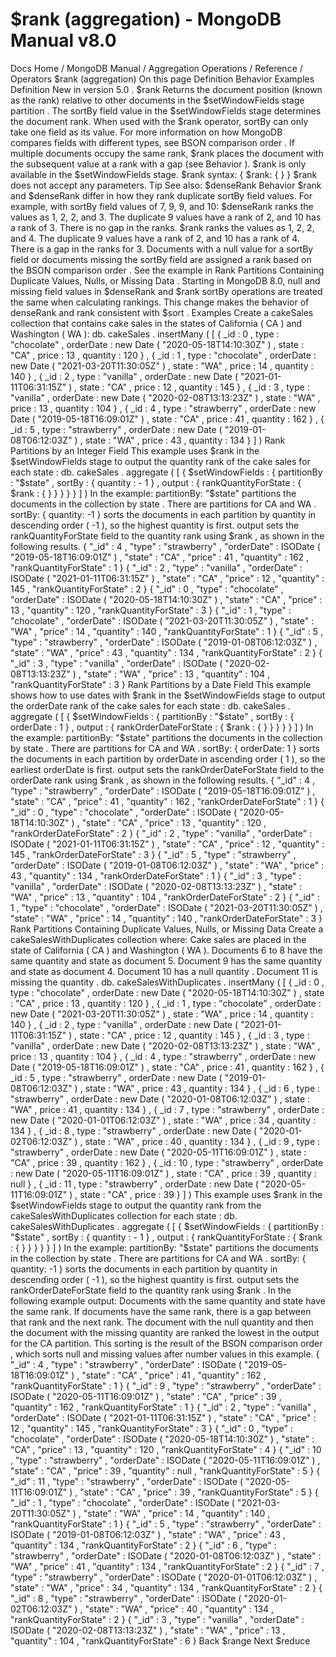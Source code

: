 # $rank (aggregation) - MongoDB Manual v8.0


Docs Home / MongoDB Manual / Aggregation Operations / Reference / Operators $rank (aggregation) On this page Definition Behavior Examples Definition New in version 5.0 . $rank Returns the document position (known as the rank) relative to other
documents in the $setWindowFields stage partition . The sortBy field value in the $setWindowFields stage determines the document rank. When
used with the $rank operator, sortBy can only take one field as
its value. For more information on how MongoDB compares fields with
different types, see BSON comparison order . If multiple documents occupy the same rank, $rank places
the document with the subsequent value at a rank with a gap
(see Behavior ). $rank is only available in the $setWindowFields stage. $rank syntax: { $rank: { } } $rank does not accept any parameters. Tip See also: $denseRank Behavior $rank and $denseRank differ in how they rank duplicate sortBy field values. For example, with sortBy field values of 7, 9, 9, and 10: $denseRank ranks the values as 1, 2, 2, and 3. The
duplicate 9 values have a rank of 2, and 10 has a rank of 3. There is
no gap in the ranks. $rank ranks the values as 1, 2, 2, and 4. The duplicate 9
values have a rank of 2, and 10 has a rank of 4. There is a gap in the
ranks for 3. Documents with a null value for a sortBy field or documents missing the sortBy field are assigned a rank based on the BSON comparison order .
See the example in Rank Partitions Containing Duplicate Values, Nulls, or Missing Data . Starting in MongoDB 8.0, null and missing field values in $denseRank and $rank sortBy operations
are treated the same when calculating rankings. This change makes
the behavior of denseRank and rank consistent with $sort . Examples Create a cakeSales collection that contains cake sales in the states
of California ( CA ) and Washington ( WA ): db. cakeSales . insertMany ( [ { _id : 0 , type : "chocolate" , orderDate : new Date ( "2020-05-18T14:10:30Z" ) , state : "CA" , price : 13 , quantity : 120 } , { _id : 1 , type : "chocolate" , orderDate : new Date ( "2021-03-20T11:30:05Z" ) , state : "WA" , price : 14 , quantity : 140 } , { _id : 2 , type : "vanilla" , orderDate : new Date ( "2021-01-11T06:31:15Z" ) , state : "CA" , price : 12 , quantity : 145 } , { _id : 3 , type : "vanilla" , orderDate : new Date ( "2020-02-08T13:13:23Z" ) , state : "WA" , price : 13 , quantity : 104 } , { _id : 4 , type : "strawberry" , orderDate : new Date ( "2019-05-18T16:09:01Z" ) , state : "CA" , price : 41 , quantity : 162 } , { _id : 5 , type : "strawberry" , orderDate : new Date ( "2019-01-08T06:12:03Z" ) , state : "WA" , price : 43 , quantity : 134 } ] ) Rank Partitions by an Integer Field This example uses $rank in the $setWindowFields stage to output the quantity rank of the cake sales for each state : db. cakeSales . aggregate ( [ { $setWindowFields : { partitionBy : "$state" , sortBy : { quantity : - 1 } , output : { rankQuantityForState : { $rank : { } } } } } ] ) In the example: partitionBy: "$state" partitions the documents in the collection by state . There are partitions for CA and WA . sortBy: { quantity: -1 } sorts the documents in each partition by quantity in descending order ( -1 ), so the highest quantity is first. output sets the rankQuantityForState field to the quantity rank using $rank , as shown in the following results. { "_id" : 4 , "type" : "strawberry" , "orderDate" : ISODate ( "2019-05-18T16:09:01Z" ) , "state" : "CA" , "price" : 41 , "quantity" : 162 , "rankQuantityForState" : 1 } { "_id" : 2 , "type" : "vanilla" , "orderDate" : ISODate ( "2021-01-11T06:31:15Z" ) , "state" : "CA" , "price" : 12 , "quantity" : 145 , "rankQuantityForState" : 2 } { "_id" : 0 , "type" : "chocolate" , "orderDate" : ISODate ( "2020-05-18T14:10:30Z" ) , "state" : "CA" , "price" : 13 , "quantity" : 120 , "rankQuantityForState" : 3 } { "_id" : 1 , "type" : "chocolate" , "orderDate" : ISODate ( "2021-03-20T11:30:05Z" ) , "state" : "WA" , "price" : 14 , "quantity" : 140 , "rankQuantityForState" : 1 } { "_id" : 5 , "type" : "strawberry" , "orderDate" : ISODate ( "2019-01-08T06:12:03Z" ) , "state" : "WA" , "price" : 43 , "quantity" : 134 , "rankQuantityForState" : 2 } { "_id" : 3 , "type" : "vanilla" , "orderDate" : ISODate ( "2020-02-08T13:13:23Z" ) , "state" : "WA" , "price" : 13 , "quantity" : 104 , "rankQuantityForState" : 3 } Rank Partitions by a Date Field This example shows how to use dates with $rank in the $setWindowFields stage to output the orderDate rank of
the cake sales for each state : db. cakeSales . aggregate ( [ { $setWindowFields : { partitionBy : "$state" , sortBy : { orderDate : 1 } , output : { rankOrderDateForState : { $rank : { } } } } } ] ) In the example: partitionBy: "$state" partitions the documents in the collection by state . There are partitions for CA and WA . sortBy: { orderDate: 1 } sorts the documents in each partition by orderDate in ascending order ( 1 ), so the earliest orderDate is first. output sets the rankOrderDateForState field to the orderDate rank using $rank , as shown in the following
results. { "_id" : 4 , "type" : "strawberry" , "orderDate" : ISODate ( "2019-05-18T16:09:01Z" ) , "state" : "CA" , "price" : 41 , "quantity" : 162 , "rankOrderDateForState" : 1 } { "_id" : 0 , "type" : "chocolate" , "orderDate" : ISODate ( "2020-05-18T14:10:30Z" ) , "state" : "CA" , "price" : 13 , "quantity" : 120 , "rankOrderDateForState" : 2 } { "_id" : 2 , "type" : "vanilla" , "orderDate" : ISODate ( "2021-01-11T06:31:15Z" ) , "state" : "CA" , "price" : 12 , "quantity" : 145 , "rankOrderDateForState" : 3 } { "_id" : 5 , "type" : "strawberry" , "orderDate" : ISODate ( "2019-01-08T06:12:03Z" ) , "state" : "WA" , "price" : 43 , "quantity" : 134 , "rankOrderDateForState" : 1 } { "_id" : 3 , "type" : "vanilla" , "orderDate" : ISODate ( "2020-02-08T13:13:23Z" ) , "state" : "WA" , "price" : 13 , "quantity" : 104 , "rankOrderDateForState" : 2 } { "_id" : 1 , "type" : "chocolate" , "orderDate" : ISODate ( "2021-03-20T11:30:05Z" ) , "state" : "WA" , "price" : 14 , "quantity" : 140 , "rankOrderDateForState" : 3 } Rank Partitions Containing Duplicate Values, Nulls, or Missing Data Create a cakeSalesWithDuplicates collection where: Cake sales are placed in the state of California ( CA ) and
Washington ( WA ). Documents 6 to 8 have the same quantity and state as document
5. Document 9 has the same quantity and state as document 4. Document 10 has a null quantity . Document 11 is missing the quantity . db. cakeSalesWithDuplicates . insertMany ( [ { _id : 0 , type : "chocolate" , orderDate : new Date ( "2020-05-18T14:10:30Z" ) , state : "CA" , price : 13 , quantity : 120 } , { _id : 1 , type : "chocolate" , orderDate : new Date ( "2021-03-20T11:30:05Z" ) , state : "WA" , price : 14 , quantity : 140 } , { _id : 2 , type : "vanilla" , orderDate : new Date ( "2021-01-11T06:31:15Z" ) , state : "CA" , price : 12 , quantity : 145 } , { _id : 3 , type : "vanilla" , orderDate : new Date ( "2020-02-08T13:13:23Z" ) , state : "WA" , price : 13 , quantity : 104 } , { _id : 4 , type : "strawberry" , orderDate : new Date ( "2019-05-18T16:09:01Z" ) , state : "CA" , price : 41 , quantity : 162 } , { _id : 5 , type : "strawberry" , orderDate : new Date ( "2019-01-08T06:12:03Z" ) , state : "WA" , price : 43 , quantity : 134 } , { _id : 6 , type : "strawberry" , orderDate : new Date ( "2020-01-08T06:12:03Z" ) , state : "WA" , price : 41 , quantity : 134 } , { _id : 7 , type : "strawberry" , orderDate : new Date ( "2020-01-01T06:12:03Z" ) , state : "WA" , price : 34 , quantity : 134 } , { _id : 8 , type : "strawberry" , orderDate : new Date ( "2020-01-02T06:12:03Z" ) , state : "WA" , price : 40 , quantity : 134 } , { _id : 9 , type : "strawberry" , orderDate : new Date ( "2020-05-11T16:09:01Z" ) , state : "CA" , price : 39 , quantity : 162 } , { _id : 10 , type : "strawberry" , orderDate : new Date ( "2020-05-11T16:09:01Z" ) , state : "CA" , price : 39 , quantity : null } , { _id : 11 , type : "strawberry" , orderDate : new Date ( "2020-05-11T16:09:01Z" ) , state : "CA" , price : 39 } ] ) This example uses $rank in the $setWindowFields stage to output the quantity rank from the cakeSalesWithDuplicates collection for each state : db. cakeSalesWithDuplicates . aggregate ( [ { $setWindowFields : { partitionBy : "$state" , sortBy : { quantity : - 1 } , output : { rankQuantityForState : { $rank : { } } } } } ] ) In the example: partitionBy: "$state" partitions the documents in the collection by state . There are partitions for CA and WA . sortBy: { quantity: -1 } sorts the documents in each partition by quantity in descending order ( -1 ), so the highest quantity is first. output sets the rankOrderDateForState field to the quantity rank using $rank . In the following example output: Documents with the same quantity and state have the same rank.
If documents have the same rank, there is a gap between that rank and
the next rank. The document with the null quantity and then the document with
the missing quantity are ranked the lowest in the output for the CA partition. This sorting is the result of the BSON
comparison order , which sorts null and missing values after number values in this example. { "_id" : 4 , "type" : "strawberry" , "orderDate" : ISODate ( "2019-05-18T16:09:01Z" ) , "state" : "CA" , "price" : 41 , "quantity" : 162 , "rankQuantityForState" : 1 } { "_id" : 9 , "type" : "strawberry" , "orderDate" : ISODate ( "2020-05-11T16:09:01Z" ) , "state" : "CA" , "price" : 39 , "quantity" : 162 , "rankQuantityForState" : 1 } { "_id" : 2 , "type" : "vanilla" , "orderDate" : ISODate ( "2021-01-11T06:31:15Z" ) , "state" : "CA" , "price" : 12 , "quantity" : 145 , "rankQuantityForState" : 3 } { "_id" : 0 , "type" : "chocolate" , "orderDate" : ISODate ( "2020-05-18T14:10:30Z" ) , "state" : "CA" , "price" : 13 , "quantity" : 120 , "rankQuantityForState" : 4 } { "_id" : 10 , "type" : "strawberry" , "orderDate" : ISODate ( "2020-05-11T16:09:01Z" ) , "state" : "CA" , "price" : 39 , "quantity" : null , "rankQuantityForState" : 5 } { "_id" : 11 , "type" : "strawberry" , "orderDate" : ISODate ( "2020-05-11T16:09:01Z" ) , "state" : "CA" , "price" : 39 , "rankQuantityForState" : 5 } { "_id" : 1 , "type" : "chocolate" , "orderDate" : ISODate ( "2021-03-20T11:30:05Z" ) , "state" : "WA" , "price" : 14 , "quantity" : 140 , "rankQuantityForState" : 1 } { "_id" : 5 , "type" : "strawberry" , "orderDate" : ISODate ( "2019-01-08T06:12:03Z" ) , "state" : "WA" , "price" : 43 , "quantity" : 134 , "rankQuantityForState" : 2 } { "_id" : 6 , "type" : "strawberry" , "orderDate" : ISODate ( "2020-01-08T06:12:03Z" ) , "state" : "WA" , "price" : 41 , "quantity" : 134 , "rankQuantityForState" : 2 } { "_id" : 7 , "type" : "strawberry" , "orderDate" : ISODate ( "2020-01-01T06:12:03Z" ) , "state" : "WA" , "price" : 34 , "quantity" : 134 , "rankQuantityForState" : 2 } { "_id" : 8 , "type" : "strawberry" , "orderDate" : ISODate ( "2020-01-02T06:12:03Z" ) , "state" : "WA" , "price" : 40 , "quantity" : 134 , "rankQuantityForState" : 2 } { "_id" : 3 , "type" : "vanilla" , "orderDate" : ISODate ( "2020-02-08T13:13:23Z" ) , "state" : "WA" , "price" : 13 , "quantity" : 104 , "rankQuantityForState" : 6 } Back $range Next $reduce
